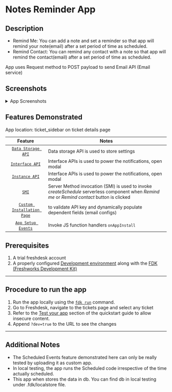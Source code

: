 # Notes Reminder App

## Description

- Remind Me: You can add a note and set a reminder so that app will remind your note(email) after a set period of time as scheduled.
- Remind Contact: You can remind any contact with a note so that app will remind the contact(email) after a set period of time as scheduled.

App uses Request method to POST payload to send Email API (Email service)

## Screenshots
<details>
  <summary> App Screenshots </summary>
<p><em>Configuration page: Auth settings </em><img src="./Screenshots/config page.png"></p>
<p><em>Configuration page: Email settings </em><img src="./Screenshots/config page 2.png"></p>
<p><em>App: </em><br/><img src="./Screenshots/app face.png" ></p>
<p><em>Modal: Remind me</em><img src="./Screenshots/modal1.png" ></p>
<p><em>Modal: Remind Contact</em><img src="./Screenshots/modal2.png" ></p>
</details>

## Features Demonstrated

App location: ticket_sidebar on ticket details page

| Feature                                                                                          | Notes                                                                                                                                         |
| :---:                                                                                            | ---                                                                                                                                           |
| [`Data Storage API`](https://developers.freshdesk.com/v2/docs/data-storage/)                     | Data storage API is used to store settings                                                                                                    |
| [`Interface API`](https://developers.freshdesk.com/v2/docs/interface-methods/)                   | Interface APIs is used to power the notifications, open modal                                                                                 |
| [`Instance API`](https://developers.freshdesk.com/v2/docs/instance-method/)                      | Interface APIs is used to power the notifications, open modal                                                                                 |
| [`SMI`](https://developers.freshdesk.com/v2/docs/server-method-invocation/)                      | Server Method invocation (SMI) is used to invoke _createSchedule_ serverless component when _Remind me_ or _Remind contact_ button is clicked |
| [`Custom Installation Page`](https://developers.freshdesk.com/v2/docs/custom-installation-page/) | to validate API key and dynamically populate dependent fields (email configs) |
| [`App Setup Events`](https://developers.freshdesk.com/v2/docs/app-setup-events/)      | Invoke JS function handlers `onAppInstall`

## Prerequisites

1. A trial freshdesk account
2. A properly configured [Development environment](https://developers.freshdesk.com/v2/docs/quick-start/) along with the [FDK (Freshworks Development Kit)](https://developers.freshdesk.com/v2/docs/freshworks-cli/)

***

## Procedure to run the app

1. Run the app locally using the [`fdk run`](https://developer.freshdesk.com/v2/docs/freshworks-cli/#_run) command.
2. Go to Freshdesk, navigate to the tickets page and select any ticket
3. Refer to the [Test your app](hhttps://developer.freshdesk.com/v2/docs/quick-start/#test_your_app) section of the quickstart guide to allow insecure content.
4. Append `?dev=true` to the URL to see the changes

***

## Additional Notes

- The Scheduled Events feature demonstrated here can only be really tested by uploading it as custom app.
- In local testing, the app runs the Scheduled code irrespective of the time actually scheduled.
- This app when stores the data in db. You can find db in local testing under .fdk/localstore file.
